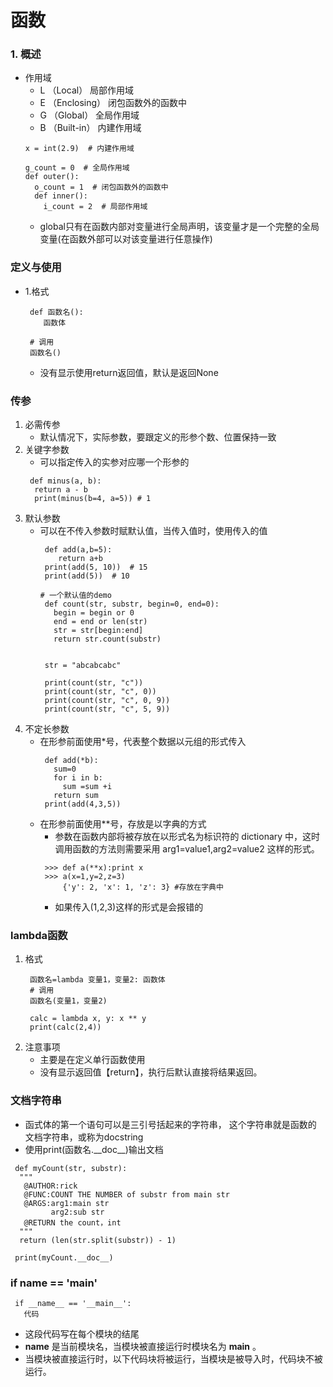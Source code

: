 # 函数
### 1. 概述
* 作用域
  * L （Local） 局部作用域
  * E （Enclosing） 闭包函数外的函数中
  * G （Global） 全局作用域
  * B （Built-in） 内建作用域
  ```
  x = int(2.9)  # 内建作用域

  g_count = 0  # 全局作用域
  def outer():
    o_count = 1  # 闭包函数外的函数中
    def inner():
      i_count = 2  # 局部作用域
  ```
  * global只有在函数内部对变量进行全局声明，该变量才是一个完整的全局变量(在函数外部可以对该变量进行任意操作)

### 定义与使用
* 1.格式
  ```
   def 函数名():
      函数体

   # 调用
   函数名()
  ```
  * 没有显示使用return返回值，默认是返回None
### 传参
  1. 必需传参
     * 默认情况下，实际参数，要跟定义的形参个数、位置保持一致
  2. 关键字参数
     * 可以指定传入的实参对应哪一个形参的
     ```
      def minus(a, b):
       return a - b
       print(minus(b=4, a=5)) # 1
     ```
  3. 默认参数
     * 可以在不传入参数时赋默认值，当传入值时，使用传入的值
        ```
         def add(a,b=5):
            return a+b
         print(add(5, 10))  # 15
         print(add(5))  # 10
        ```
        ```
        # 一个默认值的demo
         def count(str, substr, begin=0, end=0):
           begin = begin or 0
           end = end or len(str)
           str = str[begin:end]
           return str.count(substr)


         str = "abcabcabc"

         print(count(str, "c"))
         print(count(str, "c", 0))
         print(count(str, "c", 0, 9))
         print(count(str, "c", 5, 9))
        ```
  4. 不定长参数
     * 在形参前面使用*号，代表整个数据以元组的形式传入
       ```
        def add(*b):
          sum=0
          for i in b:
            sum =sum +i
          return sum
        print(add(4,3,5))
       ```
     * 在形参前面使用**号，存放是以字典的方式
       * 参数在函数内部将被存放在以形式名为标识符的 dictionary 中，这时调用函数的方法则需要采用 arg1=value1,arg2=value2 这样的形式。
       ```
        >>> def a(**x):print x
        >>> a(x=1,y=2,z=3)
            {'y': 2, 'x': 1, 'z': 3} #存放在字典中
       ```
       * 如果传入(1,2,3)这样的形式是会报错的
### lambda函数
  1. 格式
     ```
      函数名=lambda 变量1，变量2: 函数体
      # 调用
      函数名(变量1，变量2)
     ```
     ```
      calc = lambda x, y: x ** y
      print(calc(2,4))
     ```
  2. 注意事项
     * 主要是在定义单行函数使用
     * 没有显示返回值【return】，执行后默认直接将结果返回。

### 文档字符串
  * 函式体的第一个语句可以是三引号括起来的字符串， 这个字符串就是函数的
文档字符串，或称为docstring
  * 使用print(函数名.\_\_doc_\_\)输出文档

  ```
   def myCount(str, substr):
    """
     @AUTHOR:rick
     @FUNC:COUNT THE NUMBER of substr from main str
     @ARGS:arg1:main str
           arg2:sub str
     @RETURN the count，int
    """
    return (len(str.split(substr)) - 1)

   print(myCount.__doc__)
  ```


### if __name__ == '__main__'
  ```
   if __name__ == '__main__':
     代码
  ```
  * 这段代码写在每个模块的结尾
  * __name__ 是当前模块名，当模块被直接运行时模块名为 __main__ 。
  * 当模块被直接运行时，以下代码块将被运行，当模块是被导入时，代码块不被运行。
